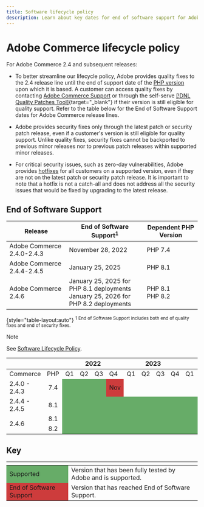 ```yaml
---
title: Software lifecycle policy
description: Learn about key dates for end of software support for Adobe Commerce releases.
---
```


# Adobe Commerce lifecycle policy

For Adobe Commerce 2.4 and subsequent releases:

-  To better streamline our lifecycle policy, Adobe provides quality fixes to the 2.4 release line until the end of support date of the [PHP version](https://www.php.net/supported-versions.php) upon which it is based. A customer can access quality fixes by contacting [Adobe Commerce Support](https://experienceleague.adobe.com/docs/commerce-knowledge-base/kb/help-center-guide/magento-help-center-user-guide.html) or through the self-serve [[!DNL Quality Patches Tool]](https://experienceleague.adobe.com/tools/commerce-quality-patches/index.html){target="_blank"} if their version is still eligible for quality support. Refer to the table below for the End of Software Support dates for Adobe Commerce release lines.

-  Adobe provides security fixes only through the latest patch or security patch release, even if a customer's version is still eligible for quality support. Unlike quality fixes, security fixes cannot be backported to previous minor releases nor to previous patch releases within supported minor releases.

-  For critical security issues, such as zero-day vulnerabilities, Adobe provides [hotfixes](https://support.magento.com/hc/en-us/sections/360003869892-Known-issues-patches-attached-) for all customers on a supported version, even if they are not on the latest patch or security patch release. It is important to note that a hotfix is not a catch-all and does not address all the security issues that would be fixed by upgrading to the latest release.

## End of Software Support

| Release                    | End of Software Support<sup>1</sup>                                                  | Dependent PHP Version |
|----------------------------|--------------------------------------------------------------------------------------|-----------------------|
| Adobe Commerce 2.4.0-2.4.3 | November 28, 2022                                                                    | PHP 7.4               |
| Adobe Commerce 2.4.4-2.4.5 | January 25, 2025                                                                     | PHP 8.1               |
| Adobe Commerce 2.4.6       | January 25, 2025 for PHP 8.1 deployments<br>January 25, 2026 for PHP 8.2 deployments | PHP 8.1<br>PHP 8.2    |

{style="table-layout:auto"}
<sup>1 End of Software Support includes both end of quality fixes and end of security fixes.</sup><br>

>[!NOTE]
>
>See [Software Lifecycle Policy](https://www.adobe.com/content/dam/cc/en/legal/terms/enterprise/pdfs/Adobe-Commerce-Software-Lifecycle-Policy.pdf).

<table style="table-layout:auto">
<thead>
  <tr>
    <th colspan="2"></th>
    <th colspan="4">2022</th>
    <th colspan="4">2023</th>
    <th colspan="4">2024</th>
    <th colspan="4">2025</th>
    <th colspan="4">2026</th>
  </tr>
</thead>
<tbody>
  <tr>
    <td>Commerce</td>
    <td>PHP</td>
    <td>Q1</td>
    <td>Q2</td>
    <td>Q3</td>
    <td>Q4</td>
    <td>Q1</td>
    <td>Q2</td>
    <td>Q3</td>
    <td>Q4</td>
    <td>Q1</td>
    <td>Q2</td>
    <td>Q3</td>
    <td>Q4</td>
    <td>Q1</td>
    <td>Q2</td>
    <td>Q3</td>
    <td>Q4</td>
    <td>Q1</td>
    <td>Q2</td>
    <td>Q3</td>
    <td>Q4</td>
  </tr>
  <tr>
    <td>2.4.0 - 2.4.3</td>
    <td style="text-align:center">7.4</td>
    <td colspan="3" style="background-color:#67ac68;"></td>
    <td style="background-color:#cd3c3c;">Nov</td>
    <td colspan="16"></td>
  </tr>
  <tr>
    <td>2.4.4 - 2.4.5</td>
    <td style="text-align:center">8.1</td>
    <td colspan="12" style="background-color:#67ac68;"></td>
    <td rowspan="2" style="background-color:#cd3c3c;">Jan</td>
    <td colspan="7"></td>
  </tr>
  <tr>
    <td rowspan="2">2.4.6</td>
    <td style="text-align:center">8.1</td>
    <td colspan="12" style="background-color:#67ac68;"></td>
    <td colspan="7"></td>
  </tr>
  <tr>
    <td style="text-align:center">8.2</td>
    <td colspan="16" style="background-color:#67ac68;"></td>
    <td style="background-color:#cd3c3c;">Jan</td>
    <td colspan="3"></td>
  </tr>
</tbody>
</table>

## Key

<table style="table-layout:auto">
  <thead>
   <tr>
    <th></th>
    <th></th>
   </tr>
  </thead>
 <tbody>
  <tr>
   <td style="background-color:#67ac68;">Supported</td>
   <td>Version that has been fully tested by Adobe and is supported.</td>
  </tr>
  <tr>
   <td style="background-color:#cd3c3c;">End of Software Support</td>
   <td>Version that has reached End of Software Support.</td>
  </tr>
 </tbody>
</table>

<table style="table-layout:auto">
